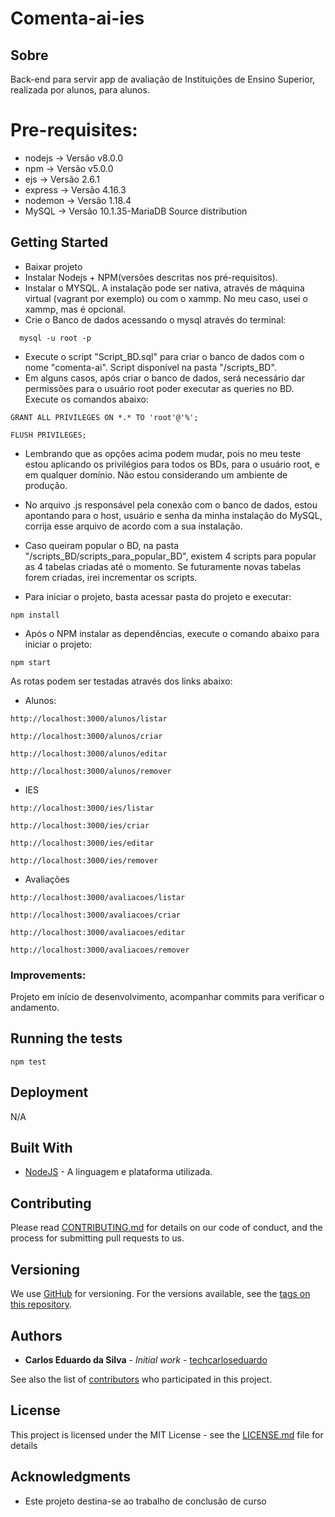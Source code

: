 # Comenta-ai-ies

## Sobre
Back-end para servir app de avaliação de Instituições de Ensino Superior, realizada por alunos, para alunos.

# Pre-requisites:
- nodejs -> Versão v8.0.0
- npm -> Versão v5.0.0
- ejs ->  Versão 2.6.1
- express -> Versão 4.16.3
- nodemon -> Versão 1.18.4
- MySQL -> Versão 10.1.35-MariaDB Source distribution

## Getting Started

- Baixar projeto
- Instalar Nodejs + NPM(versões descritas nos pré-requisitos).
- Instalar o MYSQL. A instalação pode ser nativa, através de máquina virtual (vagrant por exemplo) ou com o xammp. No meu caso, usei o xammp, mas é opcional.
- Crie o Banco de dados acessando o mysql através do terminal:
```
  mysql -u root -p
```
- Execute o script "Script_BD.sql" para criar o banco de dados com o nome "comenta-ai". Script disponível na pasta "/scripts_BD".
- Em alguns casos, após criar o banco de dados, será necessário dar permissões para o usuário root poder executar as queries no BD. Execute os comandos abaixo:
```
GRANT ALL PRIVILEGES ON *.* TO 'root'@'%';
```
```
FLUSH PRIVILEGES;
```
- Lembrando que as opções acima podem mudar, pois no meu teste estou aplicando os privilégios para todos os BDs, para o usuário root, e em qualquer domínio. Não estou considerando um ambiente de produção. 
- No arquivo .js responsável pela conexão com o banco de dados, estou apontando para o host, usuário e senha da minha instalação do MySQL, corrija esse arquivo de acordo com a sua instalação.
- Caso queiram popular o BD, na pasta "/scripts_BD/scripts_para_popular_BD", existem 4 scripts para popular as 4 tabelas criadas até o momento. Se futuramente novas tabelas forem criadas, irei incrementar os scripts.

- Para iniciar o projeto, basta acessar pasta do projeto e executar:
```
npm install
```
- Após o NPM instalar as dependências, execute o comando abaixo para iniciar o projeto:
```
npm start
```

As rotas podem ser testadas através dos links abaixo:

- Alunos:
```
http://localhost:3000/alunos/listar
```
```
http://localhost:3000/alunos/criar
```
```
http://localhost:3000/alunos/editar
```
```
http://localhost:3000/alunos/remover
```
- IES
```
http://localhost:3000/ies/listar
```
```
http://localhost:3000/ies/criar
```
```
http://localhost:3000/ies/editar
```
```
http://localhost:3000/ies/remover
```
- Avaliações
```
http://localhost:3000/avaliacoes/listar
```
```
http://localhost:3000/avaliacoes/criar
```
```
http://localhost:3000/avaliacoes/editar
```
```
http://localhost:3000/avaliacoes/remover
```

### Improvements:
Projeto em início de desenvolvimento, acompanhar commits para verificar o andamento.

## Running the tests
```
npm test
```

## Deployment
N/A

## Built With

* [NodeJS](https://nodejs.org/) - A linguagem e plataforma utilizada.


## Contributing
Please read [CONTRIBUTING.md](https://gist.github.com/techCarlosEduardo/b24679402957c63ec426) for details on our code of conduct, and the process for submitting pull requests to us.


## Versioning
We use [GitHub](https://github.com) for versioning. For the versions available, see the [tags on this repository](https://github.com/techCarlosEduardo/comenta-ai-ies/tags). 


## Authors

* **Carlos Eduardo da Silva** - *Initial work* - [techcarloseduardo](https://github.com/techCarlosEduardo)

See also the list of [contributors](https://github.com/techCarlosEduardo/comenta-ai-ies/contributors) who participated in this project.

## License
This project is licensed under the MIT License - see the [LICENSE.md](LICENSE.md) file for details

## Acknowledgments

* Este projeto destina-se ao trabalho de conclusão de curso